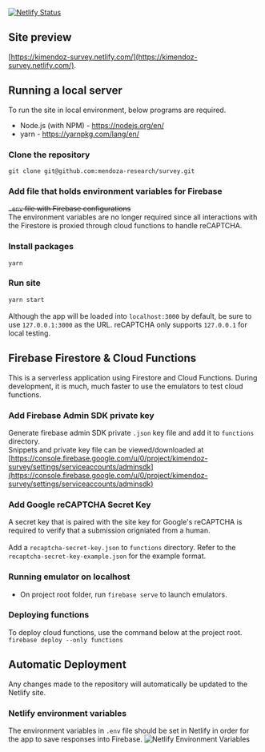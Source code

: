 [![Netlify Status](https://api.netlify.com/api/v1/badges/ac68c6cf-6aef-49d1-a79b-5abb0ef36ce3/deploy-status)](https://app.netlify.com/sites/kimendoz-survey/deploys)

## Site preview
[https://kimendoz-survey.netlify.com/](https://kimendoz-survey.netlify.com/). 

## Running a local server
To run the site in local environment, below programs are required. 
- Node.js (with NPM) - https://nodejs.org/en/
- yarn - https://yarnpkg.com/lang/en/

### Clone the repository
```git clone git@github.com:mendoza-research/survey.git```

### Add file that holds environment variables for Firebase
~~`.env` file with Firebase configurations~~<br>
The environment variables are no longer required since all interactions with the Firestore is proxied through cloud functions to handle reCAPTCHA. 

### Install packages
```yarn```

### Run site
```yarn start```
<br><br>
Although the app will be loaded into `localhost:3000` by default, be sure to use `127.0.0.1:3000` as the URL. reCAPTCHA only supports `127.0.0.1` for local testing. 

## Firebase Firestore & Cloud Functions
This is a serverless application using Firestore and Cloud Functions. During development, it is much, much faster to use the emulators to test cloud functions. 

### Add Firebase Admin SDK private key
Generate firebase admin SDK private `.json` key file and add it to `functions` directory.<br>
Snippets and private key file can be viewed/downloaded at
[https://console.firebase.google.com/u/0/project/kimendoz-survey/settings/serviceaccounts/adminsdk](https://console.firebase.google.com/u/0/project/kimendoz-survey/settings/serviceaccounts/adminsdk)

### Add Google reCAPTCHA Secret Key
A secret key that is paired with the site key for Google's reCAPTCHA is required to verify that a submission origniated from a human.
<br><br>
Add a `recaptcha-secret-key.json` to `functions` directory. Refer to the `recaptcha-secret-key-example.json` for the example format.

### Running emulator on localhost
- On project root folder, run `firebase serve` to launch emulators.

### Deploying functions
To deploy cloud functions, use the command below at the project root. 
```firebase deploy --only functions```

## Automatic Deployment
Any changes made to the repository will automatically be updated to the Netlify site. 

### Netlify environment variables
The environment variables in `.env` file should be set in Netlify in order for the app to save responses into Firebase. 
![Netlify Environment Variables](https://user-images.githubusercontent.com/1064036/61260255-69102e80-a7b8-11e9-8828-f8b0ebe1284c.png)
